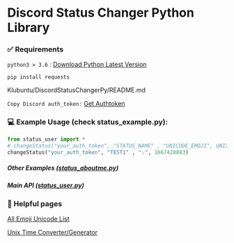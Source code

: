 # Discord Status Changer Python Library

### ✅ Requirements
``python3 > 3.6`` : [Download Python Latest Version](https://www.python.org/downloads/)

``pip install requests``

Klubuntu/DiscordStatusChangerPy/README.md

``Copy Discord auth_token:`` [Get Authtoken](https://github.com/Klubuntu/DiscordStatusChangerPy/blob/main/docs/get_authtoken.MD)

### 💻 Example Usage (check status_example.py):
```python
from status_user import *
# changeStatus("your_auth_token", "STATUS_NAME" , "UNICODE_EMOJI", UNIX_TIME)
changeStatus("your_auth_token", "TEST1" , "💡", 1667428883)
```
##### Other Examples ([status_aboutme.py](https://github.com/Klubuntu/DiscordStatusChangerPy/blob/main/status_aboutme.py))
##### Main API ([status_user.py](https://github.com/Klubuntu/DiscordStatusChangerPy/blob/main/status_user.py))


### 🔎 Helpful pages

[All Emoji Unicode List](https://unicode.org/emoji/charts/full-emoji-list.html)

[Unix Time Converter/Generator](https://www.unixtimestamp.com/index.php)
